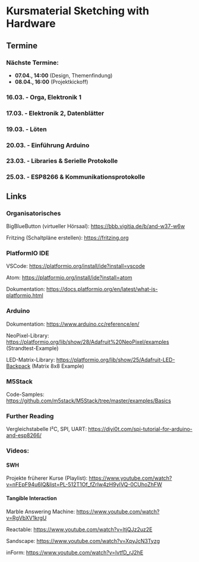 # Kursmaterial Sketching with Hardware

## Termine

### Nächste Termine:

 * **07.04., 14:00** (Design, Themenfindung)
 * **08.04., 16:00** (Projektkickoff)

### 16.03. - Orga, Elektronik 1

### 17.03. - Elektronik 2, Datenblätter

### 19.03. - Löten

### 20.03. - Einführung Arduino

### 23.03. - Libraries & Serielle Protokolle

### 25.03. - ESP8266 & Kommunikationsprotokolle

## Links

### Organisatorisches

BigBlueButton (virtueller Hörsaal):
<https://bbb.vigitia.de/b/and-w37-w6w>

Fritzing (Schaltpläne erstellen):
<https://fritzing.org>

### PlatformIO IDE

VSCode: <https://platformio.org/install/ide?install=vscode>

Atom: <https://platformio.org/install/ide?install=atom>

Dokumentation: <https://docs.platformio.org/en/latest/what-is-platformio.html>

### Arduino

Dokumentation: <https://www.arduino.cc/reference/en/>

NeoPixel-Library: <https://platformio.org/lib/show/28/Adafruit%20NeoPixel/examples> (Strandtest-Example)

LED-Matrix-Library: <https://platformio.org/lib/show/25/Adafruit-LED-Backpack> (Matrix 8x8 Example)

### M5Stack

Code-Samples: <https://github.com/m5stack/M5Stack/tree/master/examples/Basics>

### Further Reading

Vergleichstabelle I²C, SPI, UART: <https://diyi0t.com/spi-tutorial-for-arduino-and-esp8266/>

### Videos:

#### SWH

Projekte früherer Kurse (Playlist): <https://www.youtube.com/watch?v=nFEpF94u6lQ&list=PL-512T1Of_fZrIw4zH9yIVQ-0CUhoZhFW>

#### Tangible Interaction

Marble Answering Machine:
<https://www.youtube.com/watch?v=RgVbXV1krgU>

Reactable:
<https://www.youtube.com/watch?v=ltjQJz2uz2E>

Sandscape:
<https://www.youtube.com/watch?v=XpyJcN3Tyzg>

inForm:
<https://www.youtube.com/watch?v=lvtfD_rJ2hE>
